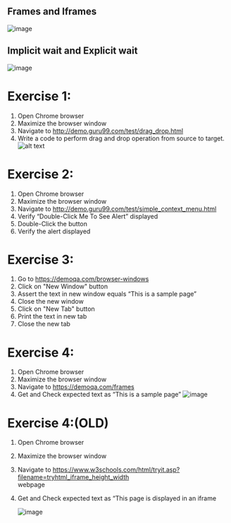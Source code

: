 ## Frames and Iframes
![image](https://github.com/user-attachments/assets/51327712-e545-44c7-b7d3-1eaad18fc23a)

## Implicit wait and Explicit wait
![image](https://github.com/user-attachments/assets/3d0e3524-cb95-4de9-ba32-91248aba643e)

# Exercise 1: 
1. Open Chrome browser
2. Maximize the browser window
3. Navigate to http://demo.guru99.com/test/drag_drop.html
4. Write a code to perform drag and drop operation from source to target.
![alt text](https://github.com/user-attachments/assets/1cd59f8d-a3ff-4ea4-bf45-c86c5937d0ca)

# Exercise 2:
1. Open Chrome browser
2. Maximize the browser window
3. Navigate to http://demo.guru99.com/test/simple_context_menu.html
4. Verify “Double-Click Me To See Alert” displayed
5. Double-Click the button
6. Verify the alert displayed

# Exercise 3:
1. Go to https://demoqa.com/browser-windows
2. Click on "New Window" button
4. Assert the text in new window equals “This is a sample page”
5. Close the new window
6. Click on "New Tab" button
7. Print the text in new tab
8. Close the new tab


# Exercise 4:
1. Open Chrome browser
2. Maximize the browser window
3. Navigate to https://demoqa.com/frames
4. Get and Check expected text as “This is a sample page”
   ![image](https://github.com/user-attachments/assets/129e15aa-8224-4bd4-9f86-9431a3eeefb1)

   
# Exercise 4:(OLD)
1. Open Chrome browser 
2. Maximize the browser window 
3. Navigate to https://www.w3schools.com/html/tryit.asp?filename=tryhtml_iframe_height_width  
webpage 
4. Get and Check expected text as “This page is displayed in an iframe

   
   ![image](https://github.com/user-attachments/assets/bd980978-b930-4513-8abb-03056d2f56a4)



